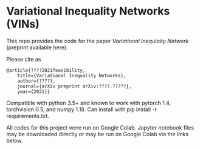 # Variational Inequality Networks (VINs)

This repo provides the code for the paper _Variational Inequlaity Network_ (preprint available here). 

Please cite as

    @article{????2021feasibility,
        title={Variational Inequality Networks},
        author={????},
        journal={arXiv preprint arXiv:????.?????},
        year={2021}}

Compatible with python 3.5+ and known to work with pytorch 1.4, torchvision 0.5, and numpy 1.18. Can install with pip install -r requirements.txt.

All codes for this project were run on Google Colab. Jupyter notebook files may be downloaded directly or may be run on Google Colab via the links below.
